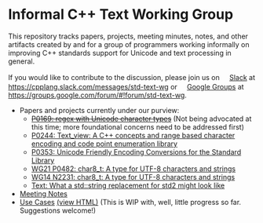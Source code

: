# Informal C++ Text Working Group
This repository tracks papers, projects, meeting minutes, notes, and other artifacts created by and for a group of programmers working informally on improving C++ standards support for Unicode and text processing in general.

If you would like to contribute to the discussion, please join us on [<img src="http://slack.com/favicon.ico" height="16"/>Slack](https://cpplang.slack.com/messages/std-text-wg) at https://cpplang.slack.com/messages/std-text-wg or [<img src="https://groups.google.com/forum/favicon.ico" height="16"/>Google Groups](https://groups.google.com/forum/#!forum/std-text-wg) at https://groups.google.com/forum/#!forum/std-text-wg.

- Papers and projects currently under our purview:
  - ~~[P0169: regex with Unicode character types](http://wg21.link/p0169)~~
    (Not being advocated at this time; more foundational concerns need to be addressed first)
  - [P0244: Text_view: A C++ concepts and range based character encoding and code point enumeration library](http://wg21.link/p0244)
  - [P0353: Unicode Friendly Encoding Conversions for the Standard Library](http://wg21.link/p0353)
  - [WG21 P0482: char8_t: A type for UTF-8 characters and strings](http://wg21.link/p0482)
  - [WG14 N2231: char8_t: A type for UTF-8 characters and strings](http://www.open-std.org/jtc1/sc22/wg14/www/docs/n2231.htm)
  - [Text: What a std::string replacement for std2 might look like](https://github.com/tzlaine/text)
- [Meeting Notes](MeetingNotes.md)
- [Use Cases](UseCases.html) [(view HTML)](http://htmlpreview.github.io/?https://github.com/tahonermann/std-text-wg/blob/master/UseCases.html) (This is WIP with, well, little progress so far.  Suggestions welcome!)
